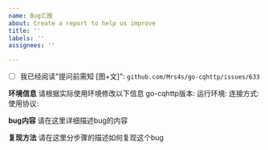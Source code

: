 ```yaml
---
name: Bug汇报
about: Create a report to help us improve
title: ''
labels: ''
assignees: ''

---
```


<!--
在提出ISSUE前，希望您能花费一定的时间执行以下几个步骤以方便我们定位BUG.
1: 确定没有相同问题的ISSUE已被提出.
2: 准确填写环境信息.
3: 最好能打开DEBUG模式并复现相关问题.
4: 如果涉及内存泄漏/CPU占用异常请打开DEBUG模式并下载pprof性能分析.
注: 如果您不知道如何有效、精准地表述，我们建议您先阅读《提问的智慧》 -> https://github.com/ryanhanwu/How-To-Ask-Questions-The-Smart-Way/blob/main/README-zh_CN.md
-->

- [ ] 我已经阅读"提问前需知 [图+文]": `github.com/Mrs4s/go-cqhttp/issues/633`

**环境信息**
请根据实际使用环境修改以下信息
go-cqhttp版本: 
运行环境: 
连接方式: 
使用协议: 

**bug内容**
请在这里详细描述bug的内容

**复现方法**
请在这里分步骤的描述如何复现这个bug
